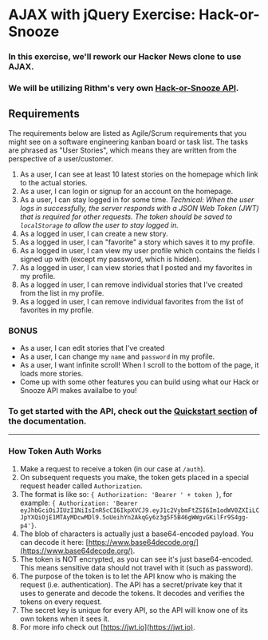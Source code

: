 # AJAX with jQuery Exercise: Hack-or-Snooze

### In this exercise, we'll rework our Hacker News clone to use AJAX.
### We will be utilizing Rithm's very own [Hack-or-Snooze API](https://hackorsnoozeapi.docs.apiary.io/#). 

## Requirements

The requirements below are listed as Agile/Scrum requirements that you might see on a software engineering kanban board or task list. The tasks are phrased as "User Stories", which means they are written from the perspective of a user/customer.

1. As a user, I can see at least 10 latest stories on the homepage which link to the actual stories.
1. As a user, I can login or signup for an account on the homepage.
1. As a user, I can stay logged in for some time. _Technical: When the user logs in successfully, the server responds with a JSON Web Token (JWT) that is required for other requests. The token should be saved to `localStorage` to allow the user to stay logged in._
1. As a logged in user, I can create a new story.
1. As a logged in user, I can "favorite" a story which saves it to my profile.
1. As a logged in user, I can view my user profile which contains the fields I signed up with (except my password, which is hidden).
1. As a logged in user, I can view stories that I posted and my favorites in my profile.
1. As a logged in user, I can remove individual stories that I've created  from the list in my profile.
1. As a logged in user, I can remove individual favorites from the list of favorites in my profile.

### BONUS

* As a user, I can edit stories that I've created
* As a user, I can change my `name` and `password` in my profile.
* As a user, I want infinite scroll! When I scroll to the bottom of the page, it loads more stories.
* Come up with some other features you can build using what our Hack or Snooze API makes availalbe to you!


### To get started with the API, check out the [Quickstart section](https://hackorsnoozeapi.docs.apiary.io/#introduction/quickstart) of the documentation.

---

### How Token Auth Works
1. Make a request to receive a token (in our case at `/auth`).
1. On subsequent requests you make, the token gets placed in a special request header called `Authorization`.
1. The format is like so: `{ Authorization: 'Bearer ' + token }`, for example: `{ Authorization: 'Bearer eyJhbGciOiJIUzI1NiIsInR5cCI6IkpXVCJ9.eyJ1c2VybmFtZSI6Im1odWV0ZXIiLCJpYXQiOjE1MTAyMDcwMDl9.5oUeihYn2AkqGy6z3g5F5B46gWWgvGKilFr9S4gg-p4'}`.
1. The blob of characters is actually just a base64-encoded payload. You can decode it here: [https://www.base64decode.org/](https://www.base64decode.org/).
1. The token is NOT encrypted, as you can see it's just base64-encoded. This means sensitive data should not travel with it (such as password).
1. The purpose of the token is to let the API know who is making the request (i.e. authentication). The API has a secret/private key that it uses to generate and decode the tokens. It decodes and verifies the tokens on every request.
1. The secret key is unique for every API, so the API will know one of its own tokens when it sees it.
1. For more info check out [https://jwt.io](https://jwt.io).
